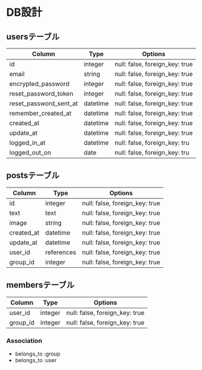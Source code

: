 
# DB設計

## usersテーブル

|Column|Type|Options|
|------|----|-------|
|id|integer|null: false, foreign_key: true|
|email|string|null: false, foreign_key: true|
|encrypted_password|integer|null: false, foreign_key: true|
|reset_password_token|integer|null: false, foreign_key: true|
|reset_password_sent_at|datetime|null: false, foreign_key: true|
|remember_created_at|datetime|null: false, foreign_key: true|
|created_at|datetime|null: false, foreign_key: true|
|update_at|datetime|null: false, foreign_key: true|
|logged_in_at|datetime|null: false, foreign_key: tru|
|logged_out_on|date|null: false, foreign_key: tru|


## postsテーブル

|Column|Type|Options|
|------|----|-------|
|id|integer|null: false, foreign_key: true|
|text|text|null: false, foreign_key: true|
|image|string|null: false, foreign_key: true|
|created_at|datetime|null: false, foreign_key: true|
|update_at|datetime|null: false, foreign_key: true|
|user_id|references|null: false, foreign_key: true|
|group_id|integer|null: false, foreign_key: true|


## membersテーブル

|Column|Type|Options|
|------|----|-------|
|user_id|integer|null: false, foreign_key: true|
|group_id|integer|null: false, foreign_key: true|


### Association
- belongs_to :group
- belongs_to :user